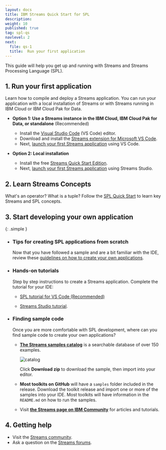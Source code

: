 ```yaml
---
layout: docs
title: IBM Streams Quick Start for SPL
description:
weight: 10
published: true
tag: spl-qs
navlevel: 2
next:
  file: qs-1
  title:  Run your first application
---
```



This guide will help you get up and running with Streams and Streams Processing Language (SPL).

## 1. Run your first application

Learn how to compile and deploy a Streams application. You can run your application with a local installation of Streams or with Streams running in IBM Cloud or IBM Cloud Pak for Data.

  - **Option 1: Use a Streams instance in the IBM Cloud, IBM Cloud Pak for Data, or standalone** (Recommended)
  
    - Install the [Visual Studio Code](https://code.visualstudio.com/Download) (VS Code) editor.
    -  Download and install the [Streams extension for Microsoft VS Code](https://ibmstreams.github.io/vscode-ide/docs/quick-start-guide/).
    - Next, [launch your first Streams application](/streamsx.documentation/docs/spl/quick-start/qs-1b) using VS Code.
    
  - **Option 2: Local installation**

    - Install the free [Streams Quick Start Edition](/streamsx.documentation/docs/4.3/qse-intro).
    - Next, [launch your first Streams application](/streamsx.documentation/docs/spl/quick-start/qs-1a) using Streams Studio.

  

## 2. Learn Streams Concepts

  What's an operator? What is a tuple? Follow the [SPL Quick Start](/streamsx.documentation/docs/spl/quick-start/qs-2/) to learn key Streams and SPL concepts.



## 3. Start developing your own application

  {: .simple }
  - ### Tips for creating SPL applications from scratch

    Now that you have followed a sample and are a bit familiar with the IDE, review these [guidelines on how to create your own applications](/streamsx.documentation/docs/spl/quick-start/qs-4).

  - ### Hands-on tutorials

    Step by step instructions to create a Streams application. Complete the tutorial for your IDE:

    - [SPL tutorial for VS Code (Recommended)](https://ibmstreams.github.io/vscode-ide/docs/spl-application-guide/)
    
    - [Streams Studio tutorial](/streamsx.documentation/docs/spl/lab).


  - ### Finding sample code

    Once you are more comfortable with SPL development, where can you find sample code to create your own applications?

    -   **[The Streams samples catalog](https://ibmstreams.github.io/samples/)** is a searchable database of over 150 examples.

          ![catalog](/streamsx.documentation/images/atom/jpg/catalog.jpg)


          Click **Download zip** to download the sample, then import into your editor.

    -  **Most toolkits on GitHub** will have a `samples` folder included in the release.  Download the toolkit release and import one or more of the samples into your IDE. Most toolkits will have information in the `README.md` on how to run the samples.


    -   Visit **[the Streams page on IBM Community](https://ibm.biz/streams-community)** for articles and tutorials.


## 4. Getting help

- Visit the [Streams community](https://ibm.biz/streams-community).
- Ask a question on the [Streams forums](https://www.ibm.com/mysupport/s/forumsproduct?language=en_US&name=Streams&id=0TO50000000IQN0GAO).
